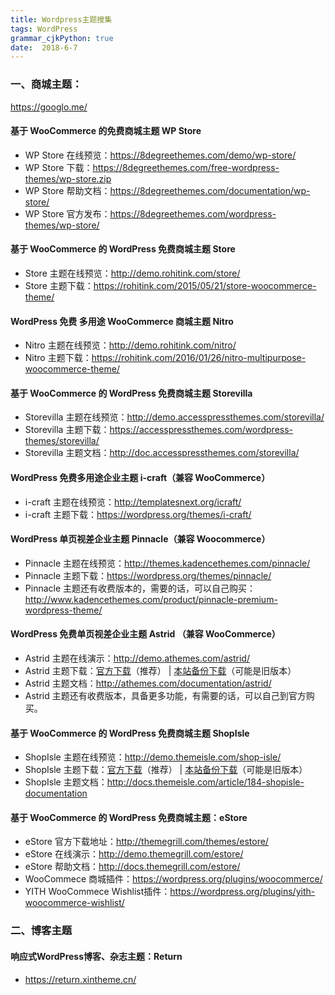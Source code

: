 ```yaml
---
title: Wordpress主题搜集
tags: WordPress
grammar_cjkPython: true
date:  2018-6-7
---
```



### 一、商城主题：

https://googlo.me/


#### 基于 WooCommerce 的免费商城主题 WP Store

- WP Store 在线预览：<https://8degreethemes.com/demo/wp-store/>
- WP Store 下载：<https://8degreethemes.com/free-wordpress-themes/wp-store.zip>
- WP Store 帮助文档：<https://8degreethemes.com/documentation/wp-store/>
- WP Store 官方发布：<https://8degreethemes.com/wordpress-themes/wp-store/>

#### 基于 WooCommerce 的 WordPress 免费商城主题 Store

- Store 主题在线预览：<http://demo.rohitink.com/store/>
- Store 主题下载：<https://rohitink.com/2015/05/21/store-woocommerce-theme/>

#### WordPress 免费 多用途 WooCommerce 商城主题 Nitro

- Nitro 主题在线预览：<http://demo.rohitink.com/nitro/>
- Nitro 主题下载：<https://rohitink.com/2016/01/26/nitro-multipurpose-woocommerce-theme/>

#### 基于 WooCommerce 的 WordPress 免费商城主题 Storevilla

- Storevilla 主题在线预览：<http://demo.accesspressthemes.com/storevilla/>
- Storevilla 主题下载：<https://accesspressthemes.com/wordpress-themes/storevilla/>
- Storevilla 主题文档：<http://doc.accesspressthemes.com/storevilla/>

#### WordPress 免费多用途企业主题 i-craft（兼容 WooCommerce）

- i-craft 主题在线预览：<http://templatesnext.org/icraft/>
- i-craft 主题下载：<https://wordpress.org/themes/i-craft/>

#### WordPress 单页视差企业主题 Pinnacle（兼容 Woocommerce）

- Pinnacle 主题在线预览：<http://themes.kadencethemes.com/pinnacle/>
- Pinnacle 主题下载：<https://wordpress.org/themes/pinnacle/>
- Pinnacle 主题还有收费版本的，需要的话，可以自己购买：<http://www.kadencethemes.com/product/pinnacle-premium-wordpress-theme/>

#### WordPress 免费单页视差企业主题 Astrid （兼容 WooCommerce）

- Astrid 主题在线演示：<http://demo.athemes.com/astrid/>
- Astrid 主题下载：[官方下载](http://athemes.com/theme/astrid/)（推荐） | [本站备份下载](http://pan.baidu.com/s/1jIRKtgy)（可能是旧版本）
- Astrid 主题文档：<http://athemes.com/documentation/astrid/>
- Astrid 主题还有收费版本，具备更多功能，有需要的话，可以自己到官方购买。

#### 基于 WooCommerce 的 WordPress 免费商城主题 ShopIsle

- ShopIsle 主题在线预览：<http://demo.themeisle.com/shop-isle/>
- ShopIsle 主题下载：[官方下载](http://themeisle.com/themes/shop-isle/)（推荐） | [本站备份下载](http://pan.baidu.com/s/1geR9SS7)（可能是旧版本）
- ShopIsle 主题文档：<http://docs.themeisle.com/article/184-shopisle-documentation>

#### 基于 WooCommerce 的 WordPress 免费商城主题：eStore

- eStore 官方下载地址：<http://themegrill.com/themes/estore/>
- eStore 在线演示：<http://demo.themegrill.com/estore/>
- eStore 帮助文档：<http://docs.themegrill.com/estore/>
- WooCommece 商城插件：<https://wordpress.org/plugins/woocommerce/>
- YITH WooCommece Wishlist插件：<https://wordpress.org/plugins/yith-woocommerce-wishlist/>

### 二、博客主题

#### 响应式WordPress博客、杂志主题：Return

- https://return.xintheme.cn/